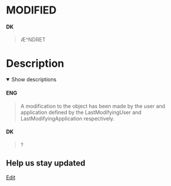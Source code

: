 # MODIFIED

#### DK

> Æ^NDRET

# Description

<details open markdown=1><summary markdown="span">Show descriptions</summary>

#### ENG

> A modification to the object has been made by the user and application defined by the LastModifyingUser and LastModifyingApplication respectively.

#### DK

> ?

</details>

## Help us stay updated

[Edit](https://github.com/FMDatahub/DataDictionary/tree/main/Enumerations/IFC/ChangeActionEnum.md)
